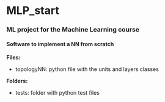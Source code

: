 # MLP_start

### ML project for the Machine Learning course

#### Software to implement a NN from scratch

**Files:** 

- topologyNN: python file with the units and layers classes

**Folders:**

- tests: folder with python test files 

